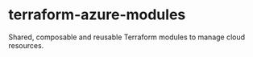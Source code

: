 # terraform-azure-modules
Shared, composable and reusable Terraform modules to manage cloud resources.
